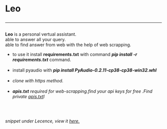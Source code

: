 # Leo<hr>

<b>Leo</b> is a personal vertual assistant.<br>
able to answer all your query.<br>
able to find answer from web with the help of web scrapping.<br>
<ul>
<li>to use it install <b>requirements.txt</b> with command <b><i>pip install -r requirements.txt</i></b> command.</li><br>
<li>install pyaudio with <b><i>pip install PyAudio-0.2.11-cp38-cp38-win32.whl<i></b></li><br>
<li>clone with https method.</li><br>
<li><b>apis.txt</b> required for web-scrapping.find your api keys for free .Find private <a href="https://github.com/tirtharajsinha/private-files/blob/main/apis.txt">apis.txt</a>l</li>
  </ul>
  <br><br>

snippet under Lecence, view it <a href="https://github.com/tirtharajsinha/vertual-assistant/blob/main/LICENSE">here.</a>

